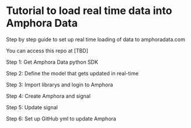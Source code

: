 # Tutorial to load real time data into Amphora Data
Step by step guide to set up real time loading of data to amphoradata.com

You can access this repo at [TBD]

Step 1: Get Amphora Data python SDK

Step 2: Define the model that gets updated in real-time

Step 3: Import librarys and login to Amphora

Step 4: Create Amphora and signal

Step 5: Update signal

Step 6: Set up GitHub yml to update Amphora

